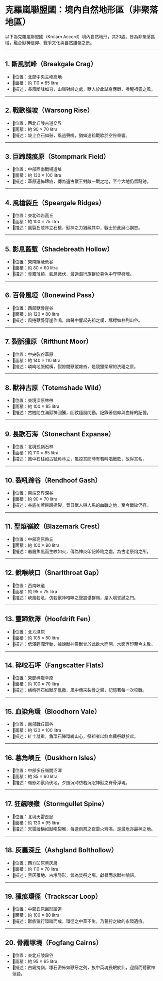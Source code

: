 # 克羅嵐聯盟國：境內自然地形區（非聚落地區）

以下為克羅嵐聯盟國（Krolarn Accord）境內自然地形，共20處。皆為非聚落區域，融合獸神信仰、戰爭文化與自然雄嶺之景。

---

## 1. 斷風試峰（Breakgale Crag）
- 📍位置：北部中央主峰高地  
- 🧭面積：約 110 × 85 litra  
- 💠描述：長風斷峰如刃，山嶺對峙之處，獸人於此試身應戰，喚醒祖靈之風。

---

## 2. 戰歌嶺坡（Warsong Rise）
- 📍位置：西北丘陵古道交界  
- 🧭面積：約 90 × 70 litra  
- 💠描述：坡上立石如鼓，風過聲鳴，猶如遠祖戰歌於空谷重響。

---

## 3. 巨蹄踐痕原（Stompmark Field）
- 📍位置：中部西南戰場遺址  
- 🧭面積：約 130 × 100 litra  
- 💠描述：草原遍佈蹄痕，傳為遠古獸王對敵一戰之地，至今大地仍留踐跡。

---

## 4. 風槍裂丘（Speargale Ridges）
- 📍位置：東北碎岩高丘  
- 🧭面積：約 100 × 75 litra  
- 💠描述：風裂丘陵林立石槍，獸神之力猶藏其中，戰士於此磨心鋼志。

---

## 5. 影息藍塹（Shadebreath Hollow）
- 📍位置：東南隱蔽低谷  
- 🧭面積：約 80 × 60 litra  
- 💠描述：青霧薄繞、氣息微伏，最適潛行族群於暮色中守望狩魂。

---

## 6. 百骨風埡（Bonewind Pass）
- 📍位置：西部獸骨崖谷  
- 🧭面積：約 120 × 80 litra  
- 💠描述：風捲獸骨穿崖作鳴，幽聲中響起先祖之嘆，塚標如柱列山谷。

---

## 7. 裂脈獵原（Rifthunt Moor）
- 📍位置：中央裂谷草原  
- 🧭面積：約 140 × 110 litra  
- 💠描述：嶙峋地脈縱橫，裂隙間獸蹤雜沓，是競獵榮耀的洗禮之原。

---

## 8. 獸神古原（Totemshade Wild）
- 📍位置：東境深原林帶  
- 🧭面積：約 100 × 85 litra  
- 💠描述：古樹間立滿獸神圖騰，圖紋隨風閃動，記錄著信仰與血緣的記憶。

---

## 9. 長歌石海（Stonechant Expanse）
- 📍位置：北境孤嶺石林  
- 🧭面積：約 110 × 85 litra  
- 💠描述：風中石柱如古號角林立，風掠其間時有若吟唱戰歌，故得其名。

---

## 10. 裂吼蹄谷（Rendhoof Gash）
- 📍位置：南端交界深谷  
- 🧭面積：約 90 × 70 litra  
- 💠描述：谷底彷若巨蹄撕裂，昔日獸人與人馬的血戰之地，至今戰紋仍存。

---

## 11. 聖焰嶺紋（Blazemark Crest）
- 📍位置：中部高原熱丘  
- 🧭面積：約 100 × 90 litra  
- 💠描述：岩層焦黑而生紋如火，傳為神炎印記降臨之處，為古老祭焰之所。

---

## 12. 銳喉峽口（Snarlthroat Gap）
- 📍位置：西南峽道  
- 🧭面積：約 95 × 75 litra  
- 💠描述：峽風若吼，仿若獸神咆哮之聲震懾群嶺，是入境誓試之門。

---

## 13. 靈蹄飲澤（Hoofdrift Fen）
- 📍位置：北方濕原  
- 🧭面積：約 105 × 80 litra  
- 💠描述：低澤輕瀾浮動，據說獸神靈獸曾於此飲水而開，水面浮印至今未散。

---

## 14. 碎咬石坪（Fangscatter Flats）
- 📍位置：東部碎岩草原  
- 🧭面積：約 100 × 70 litra  
- 💠描述：嶙峋碎石如獸牙亂撒，風中傳來裂骨之聲，記憶著每一次咬戰。

---

## 15. 血染角環（Bloodhorn Vale）
- 📍位置：南部戰丘凹谷  
- 🧭面積：約 120 × 100 litra  
- 💠描述：紅土凝重，角環石陣環繞山心，祭祖者以鮮血蘸祭獻於此。

---

## 16. 暮角嶼丘（Duskhorn Isles）
- 📍位置：中部多丘嶺間沼澤  
- 🧭面積：約 85 × 60 litra  
- 💠描述：嶺影如獸角伏地，夕照沉時彷若沉眠神獸之脊骨浮現。

---

## 17. 狂飆喉嶺（Stormgullet Spine）
- 📍位置：北境天雷走廊  
- 🧭面積：約 130 × 95 litra  
- 💠描述：天雷縱橫如獸咆裂喉，每逢雨祭之夜雷火齊鳴，是最危亦最神之地。

---

## 18. 灰囊深丘（Ashgland Bolthollow）
- 📍位置：西方凹原黑灰層  
- 🧭面積：約 110 × 70 litra  
- 💠描述：黑灰覆地、古塚隱形，曾為焚祭之場，獻骨而求獸神諭語。

---

## 19. 獵痕環徑（Trackscar Loop）
- 📍位置：中部丘原圓形踏道  
- 🧭面積：約 100 × 80 litra  
- 💠描述：獸族獵行環踏而成，環徑之中草不生，乃誓狩之紋的永環遺痕。

---

## 20. 骨霧塚境（Fogfang Cairns）
- 📍位置：東北丘陵霧谷  
- 🧭面積：約 95 × 65 litra  
- 💠描述：白霧掩嶺，塚石密佈如獸牙之列，族中英魂長眠於此，迎風而聽獸神低語。  
